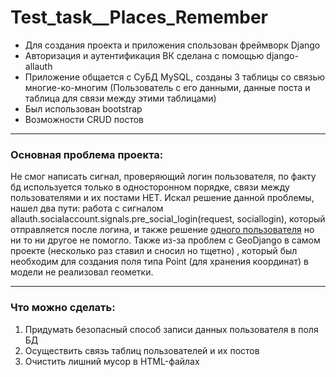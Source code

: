 # Test_task__Places_Remember
* Для создания проекта и приложения спользован фреймворк Django  
* Авторизация и аутентификация ВК сделана с помощью django-allauth  
* Приложение общается с СуБД MySQL, созданы 3 таблицы со связью многие-ко-многим (Пользователь с его данными, данные поста и таблица для связи между этими таблицами)  
* Был использован bootstrap   
* Возможности CRUD постов
***
### Основная проблема проекта:  
Не смог написать сигнал, проверяющий логин пользователя, по факту бд используется только в односторонном порядке, связи между пользователями и их постами НЕТ.
Искал решение данной проблемы, нашел два пути: работа с сигналом allauth.socialaccount.signals.pre_social_login(request, sociallogin), который отправляется после логина,
и также решение [одного пользователя](https://i.stack.imgur.com/uCJhR.png) но ни то ни другое не помогло.
Также из-за проблем с GeoDjango в самом проекте (несколько раз ставил и сносил но тщетно) , который был необходим для создания поля типа Point (для хранения координат) в модели
не реализовал геометки.
***
### Что можно сделать:
1. Придумать безопасный способ записи данных пользователя в поля БД
2. Осуществить связь таблиц пользователей и их постов
3. Очистить лишний мусор в HTML-файлах
